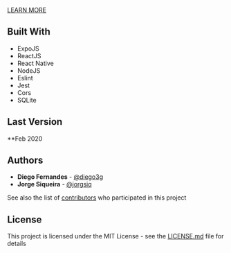 [LEARN MORE](https://jorgesiqueira.com/post/be-the-hero)

## Built With
* ExpoJS
* ReactJS
* React Native
* NodeJS
* Eslint
* Jest
* Cors
* SQLite

## Last Version

**Feb 2020

## Authors
* **Diego Fernandes** - [@diego3g](https://github.com/diego3g)
* **Jorge Siqueira** - [@jorgsiq](https://github.com/jorgsiq)

See also the list of [contributors](https://github.com/jorgsiq/be-the-hero/graphs/contributors) who participated in this project

## License

This project is licensed under the MIT License - see the [LICENSE.md](LICENSE.md) file for details
